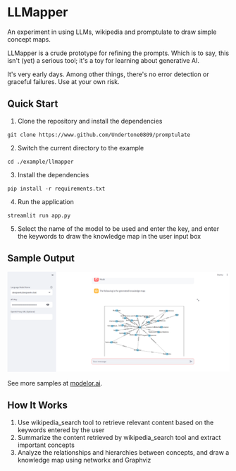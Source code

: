 # LLMapper

An experiment in using LLMs, wikipedia and promptulate to draw simple concept maps.

LLMapper is a crude prototype for refining the prompts. Which is to say, this isn't (yet) a serious tool; it's a toy for learning about generative AI. 

It's very early days. Among other things, there's no error detection or graceful failures. Use at your own risk.


## Quick Start

1. Clone the repository and install the dependencies

```shell
git clone https://www.github.com/Undertone0809/promptulate
```

2. Switch the current directory to the example

```shell
cd ./example/llmapper
```

3. Install the dependencies

```shell
pip install -r requirements.txt
```

4. Run the application

```shell
streamlit run app.py
```

5. Select the name of the model to be used and enter the key, and enter the keywords to draw the knowledge map in the user input box 

## Sample Output

![A knowledge graph of Musk](./img/a-knowledge-graph-of-Musk.png)

See more samples at [modelor.ai](https://modelor.ai).

## How It Works

1. Use wikipedia_search tool to retrieve relevant content based on the keywords entered by the user
2. Summarize the content retrieved by wikipedia_search tool and extract important concepts
3. Analyze the relationships and hierarchies between concepts, and draw a knowledge map using networkx and Graphviz
